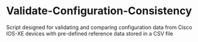 # Validate-Configuration-Consistency
Script designed for validating and comparing configuration data from Cisco IOS-XE devices with pre-defined reference data stored in a CSV file
